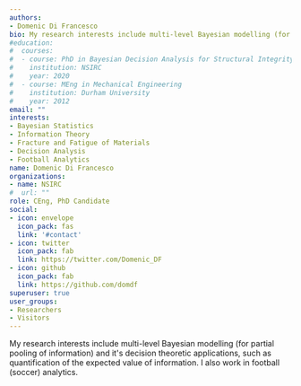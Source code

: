 ```yaml
---
authors:
- Domenic Di Francesco
bio: My research interests include multi-level Bayesian modelling (for partial pooling of information) and it's decision theoretic applications, such as quantification of the expected value of information. I also work in football (soccer) analytics. 
#education:
#  courses:
#  - course: PhD in Bayesian Decision Analysis for Structural Integrity Management
#    institution: NSIRC
#    year: 2020
#  - course: MEng in Mechanical Engineering
#    institution: Durham University
#    year: 2012
email: ""
interests:
- Bayesian Statistics
- Information Theory
- Fracture and Fatigue of Materials
- Decision Analysis
- Football Analytics
name: Domenic Di Francesco
organizations:
- name: NSIRC
#  url: ""
role: CEng, PhD Candidate
social:
- icon: envelope
  icon_pack: fas
  link: '#contact'
- icon: twitter
  icon_pack: fab
  link: https://twitter.com/Domenic_DF
- icon: github
  icon_pack: fab
  link: https://github.com/domdf
superuser: true
user_groups:
- Researchers
- Visitors
---
```


My research interests include multi-level Bayesian modelling (for partial pooling of information) and it's decision theoretic applications, such as quantification of the expected value of information. I also work in football (soccer) analytics. 

[comment]: <> (Nelson Bighetti is a professor of artificial intelligence at the Stanford AI Lab. His research interests include distributed robotics, mobile computing and programmable matter. He leads the Robotic Neurobiology group, which develops self-reconfiguring robots, systems of self-organizing robots, and mobile sensor networks.)

[comment]: <> (Lorem ipsum dolor sit amet, consectetur adipiscing elit. Sed neque elit, tristique placerat feugiat ac, facilisis vitae arcu. Proin eget egestas augue. Praesent ut sem nec arcu pellentesque aliquet. Duis dapibus diam vel metus tempus vulputate. )
